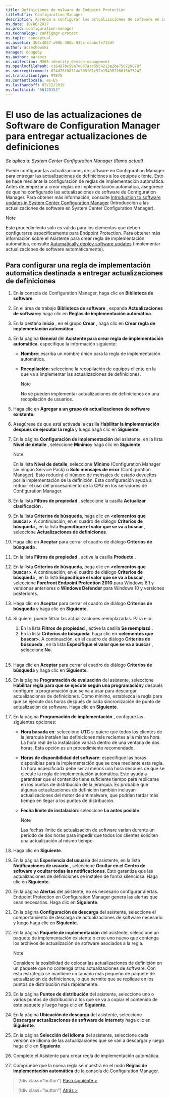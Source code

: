 ```yaml
---
title: Definiciones de malware de Endpoint Protection
titleSuffix: Configuration Manager
description: Aprenda a configurar las actualizaciones de software en Configuration Manager para entregar las actualizaciones de definiciones a los equipos cliente.
ms.date: 10/06/2017
ms.prod: configuration-manager
ms.technology: configmgr-protect
ms.topic: conceptual
ms.assetid: 3b9c4027-a98b-406b-935c-ccabcfe713df
author: aczechowski
manager: dougeby
ms.author: aaroncz
ms.collection: M365-identity-device-management
ms.openlocfilehash: c16487bc59a7e067aac5554213e2be750729078f
ms.sourcegitcommit: 874d78f08714a509f61c52b154387268f5b73242
ms.translationtype: MTE75
ms.contentlocale: es-ES
ms.lasthandoff: 02/12/2019
ms.locfileid: "56120153"
---
```

#  <a name="using-configuration-manager-software-updates-to-deliver-definition-updates"></a>El uso de las actualizaciones de Software de Configuration Manager para entregar actualizaciones de definiciones

*Se aplica a: System Center Configuration Manager (Rama actual)*


 Puede configurar las actualizaciones de software en Configuration Manager para entregar las actualizaciones de definiciones a los equipos cliente. Esto se hace mediante la configuración de reglas de implementación automática. Antes de empezar a crear reglas de implementación automática, asegúrese de que ha configurado las actualizaciones de software de Configuration Manager. Para obtener más información, consulte [Introduction to software updates in System Center Configuration Manager](/sccm/sum/understand/software-updates-introduction) (Introducción a las actualizaciones de software en System Center Configuration Manager).

> [!NOTE]
>  Este procedimiento solo es válido para los elementos que deben configurarse específicamente para Endpoint Protection. Para obtener más información sobre el Asistente para crear regla de implementación automática, consulte [Automatically deploy software updates](/sccm/sum/deploy-use/automatically-deploy-software-updates) (Implementar actualizaciones de software automáticamente).

## <a name="to-configure-an-automatic-deployment-rule-to-deliver-definition-updates"></a>Para configurar una regla de implementación automática destinada a entregar actualizaciones de definiciones

1. En la consola de Configuration Manager, haga clic en **Biblioteca de software**.

2. En el área de trabajo **Biblioteca de software** , expanda **Actualizaciones de software**y haga clic en **Reglas de implementación automática**.

3. En la pestaña **Inicio** , en el grupo **Crear** , haga clic en **Crear regla de implementación automática**.

4. En la página **General** del **Asistente para crear regla de implementación automática**, especifique la información siguiente:

   -   **Nombre**: escriba un nombre único para la regla de implementación automática.

   -   **Recopilación**: seleccione la recopilación de equipos cliente en la que va a implementar las actualizaciones de definiciones.

       > [!NOTE]
       >  No se pueden implementar actualizaciones de definiciones en una recopilación de usuarios.

5. Haga clic en **Agregar a un grupo de actualizaciones de software existente**.

6. Asegúrese de que está activada la casilla  **Habilitar la implementación después de ejecutar la regla** y luego haga clic en **Siguiente**.

7. En la página **Configuración de implementación** del asistente, en la lista **Nivel de detalle** , seleccione **Mínimo**y haga clic en **Siguiente**.

   > [!NOTE]
   >  En la lista **Nivel de detalle**, seleccione **Mínimo** (Configuration Manager sin ningún Service Pack) o **Solo mensajes de error** (Configuration Manager). Esto reducirá el número de mensajes de estado devueltos por la implementación de la definición. Esta configuración ayuda a reducir el uso del procesamiento de la CPU en los servidores de Configuration Manager.

8. En la lista **Filtros de propiedad** , seleccione la casilla **Actualizar clasificación** .

9. En la lista **Criterios de búsqueda**, haga clic en **<elementos que buscar\>**. A continuación, en el cuadro de diálogo **Criterios de búsqueda** , en la lista **Especifique el valor que se va a buscar** , seleccione **Actualizaciones de definiciones**.

10. Haga clic en **Aceptar** para cerrar el cuadro de diálogo **Criterios de búsqueda** .

11. En la lista **Filtros de propiedad** , active la casilla **Producto** .

12. En la lista **Criterios de búsqueda**, haga clic en **<elementos que buscar\>**. A continuación, en el cuadro de diálogo **Criterios de búsqueda** , en la lista **Especifique el valor que se va a buscar** , seleccione **Forefront Endpoint Protection 2010** para Windows 8.1 y versiones anteriores o **Windows Defender** para Windows 10 y versiones posteriores.

13. Haga clic en **Aceptar** para cerrar el cuadro de diálogo **Criterios de búsqueda** y haga clic en **Siguiente**.

14. Si quiere, puede filtrar las actualizaciones reemplazadas.   Para ello:
    1.  En la lista **Filtros de propiedad** , active la casilla **Se reemplazó** .
    2.  En la lista **Criterios de búsqueda**, haga clic en **<elementos que buscar\>**. A continuación, en el cuadro de diálogo **Criterios de búsqueda** , en la lista **Especifique el valor que se va a buscar** , seleccione **No**.  <br><br>

15. Haga clic en **Aceptar** para cerrar el cuadro de diálogo **Criterios de búsqueda** y haga clic en **Siguiente**.

16. En la página **Programación de evaluación** del asistente, seleccione **Habilitar regla para que se ejecute según una programación**y después configure la programación que se va a usar para descargar actualizaciones de definiciones. Como mínimo, establezca la regla para que se ejecute dos horas después de cada sincronización de punto de actualización de software. Haga clic en **Siguiente**.

17. En la página **Programación de implementación** , configure las siguientes opciones:

    -   **Hora basada en**: seleccione **UTC** si quiere que todos los clientes de la jerarquía instalen las definiciones más recientes a la misma hora. La hora real de la instalación variará dentro de una ventana de dos horas. Esta opción es un procedimiento recomendado.

    -   **Horas de disponibilidad del software**: especifique las horas disponibles para la implementación que se crea mediante esta regla. La hora especificada debe ser al menos una hora después de que se ejecute la regla de implementación automática. Esto ayuda a garantizar que el contenido tiene suficiente tiempo para replicarse en los puntos de distribución de la jerarquía. Es probable que algunas actualizaciones de definición también incluyan actualizaciones del motor de antimalware, que podrían tardar más tiempo en llegar a los puntos de distribución.

    -   **Fecha límite de instalación**: seleccione **Lo antes posible**.

        > [!NOTE]
        >  Las fechas límite de actualización de software varían durante un período de dos horas para impedir que todos los clientes soliciten una actualización al mismo tiempo.

18. Haga clic en **Siguiente**.

19. En la página **Experiencia del usuario** del asistente, en la lista **Notificaciones de usuario** , seleccione **Ocultar en el Centro de software y ocultar todas las notificaciones**.   Esto garantiza que las actualizaciones de definiciones se instalen de forma silenciosa. Haga clic en **Siguiente**.

20. En la página **Alertas** del asistente, no es necesario configurar alertas. Endpoint Protection en Configuration Manager genera las alertas que sean necesarias. Haga clic en **Siguiente**.

21. En la página **Configuración de descarga** del asistente, seleccione el comportamiento de descarga de actualizaciones de software necesario y luego haga clic en **Siguiente**.

22. En la página **Paquete de implementación** del asistente, seleccione un paquete de implementación existente o cree uno nuevo que contenga los archivos de actualización de software asociados a la regla.

    > [!NOTE]
    >  Considere la posibilidad de colocar las actualizaciones de definición en un paquete que no contenga otras actualizaciones de software. Con esta estrategia se mantiene un tamaño más pequeño de paquete de actualización de definiciones, lo que permite que se replique en los puntos de distribución más rápidamente.

23. En la página **Puntos de distribución** del asistente, seleccione uno o varios puntos de distribución a los que se va a copiar el contenido de este paquete y luego haga clic en **Siguiente**.

24. En la página **Ubicación de descarga** del asistente, seleccione **Descargar actualizaciones de software de Internet**y haga clic en **Siguiente**.

25. En la página **Selección del idioma** del asistente, seleccione cada versión de idioma de las actualizaciones que se van a descargar y luego haga clic en **Siguiente**.

26. Complete el Asistente para crear regla de implementación automática.

27. Compruebe que la nueva regla se muestra en el nodo **Reglas de implementación automática** de la consola de Configuration Manager.


> [!div class="button"]
> [Paso siguiente >](endpoint-antimalware-policies.md)
> 
> [!div class="button"]
> [Atrás >](endpoint-configure-alerts.md)
